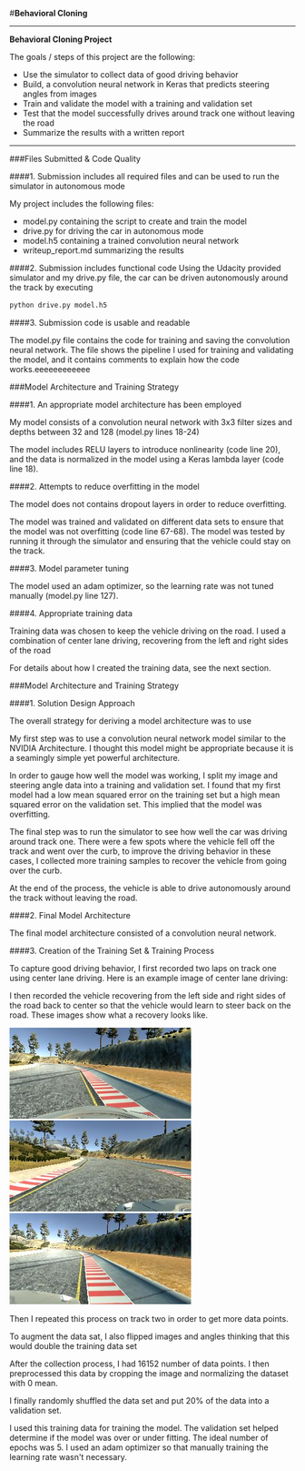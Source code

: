 #**Behavioral Cloning** 


---

**Behavioral Cloning Project**

The goals / steps of this project are the following:
* Use the simulator to collect data of good driving behavior
* Build, a convolution neural network in Keras that predicts steering angles from images
* Train and validate the model with a training and validation set
* Test that the model successfully drives around track one without leaving the road
* Summarize the results with a written report


[//]: # (Image References)

[image1]: ./examples/placeholder.png "Model Visualization"
[image2]: ./examples/placeholder.png "Grayscaling"
[image3]: ./examples/center_2017_10_30_23_37_55_023.jpg "Center Recovery Image"
[image4]: ./examples/left_2017_10_30_23_38_01_203.jpg "Left Recovery Image"
[image5]: ./examples/right_2017_10_30_23_37_55_901.jpg "Right Recovery Image"


---
###Files Submitted & Code Quality

####1. Submission includes all required files and can be used to run the simulator in autonomous mode

My project includes the following files:
* model.py containing the script to create and train the model
* drive.py for driving the car in autonomous mode
* model.h5 containing a trained convolution neural network 
* writeup_report.md  summarizing the results

####2. Submission includes functional code
Using the Udacity provided simulator and my drive.py file, the car can be driven autonomously around the track by executing 
```sh
python drive.py model.h5
```

####3. Submission code is usable and readable

The model.py file contains the code for training and saving the convolution neural network. The file shows the pipeline I used for training and validating the model, and it contains comments to explain how the code works.eeeeeeeeeeee

###Model Architecture and Training Strategy

####1. An appropriate model architecture has been employed

My model consists of a convolution neural network with 3x3 filter sizes and depths between 32 and 128 (model.py lines 18-24) 

The model includes RELU layers to introduce nonlinearity (code line 20), and the data is normalized in the model using a Keras lambda layer (code line 18). 

####2. Attempts to reduce overfitting in the model

The model does not contains dropout layers in order to reduce overfitting. 

The model was trained and validated on different data sets to ensure that the model was not overfitting (code line 67-68). The model was tested by running it through the simulator and ensuring that the vehicle could stay on the track.

####3. Model parameter tuning

The model used an adam optimizer, so the learning rate was not tuned manually (model.py line 127).

####4. Appropriate training data

Training data was chosen to keep the vehicle driving on the road. I used a combination of center lane driving, recovering from the left and right sides of the road  

For details about how I created the training data, see the next section. 

###Model Architecture and Training Strategy

####1. Solution Design Approach

The overall strategy for deriving a model architecture was to use 

My first step was to use a convolution neural network model similar to the NVIDIA Architecture. I thought this model might be appropriate because it is a seamingly simple yet powerful architecture.

In order to gauge how well the model was working, I split my image and steering angle data into a training and validation set. I found that my first model had a low mean squared error on the training set but a high mean squared error on the validation set. This implied that the model was overfitting. 


The final step was to run the simulator to see how well the car was driving around track one. There were a few spots where the vehicle fell off the track and went over the curb, to improve the driving behavior in these cases, I collected more training samples to recover the vehicle from going over the curb.

At the end of the process, the vehicle is able to drive autonomously around the track without leaving the road.

####2. Final Model Architecture

The final model architecture consisted of a convolution neural network.


####3. Creation of the Training Set & Training Process

To capture good driving behavior, I first recorded two laps on track one using center lane driving. Here is an example image of center lane driving:

I then recorded the vehicle recovering from the left side and right sides of the road back to center so that the vehicle would learn to steer back on the road. These images show what a recovery looks like.

![alt text][image3]
![alt text][image4]
![alt text][image5]

Then I repeated this process on track two in order to get more data points.

To augment the data sat, I also flipped images and angles thinking that this would double the training data set

After the collection process, I had 16152 number of data points. I then preprocessed this data by cropping the image and normalizing the dataset with 0 mean.


I finally randomly shuffled the data set and put 20% of the data into a validation set. 

I used this training data for training the model. The validation set helped determine if the model was over or under fitting. The ideal number of epochs was 5. I used an adam optimizer so that manually training the learning rate wasn't necessary.

